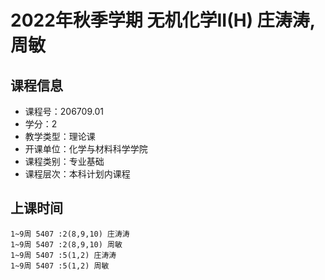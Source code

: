 # 2022年秋季学期 无机化学II(H) 庄涛涛, 周敏






## 课程信息

- 课程号：206709.01
- 学分：2
- 教学类型：理论课
- 开课单位：化学与材料科学学院
- 课程类别：专业基础
- 课程层次：本科计划内课程

## 上课时间

```
1~9周 5407 :2(8,9,10) 庄涛涛
1~9周 5407 :2(8,9,10) 周敏
1~9周 5407 :5(1,2) 庄涛涛
1~9周 5407 :5(1,2) 周敏
```

